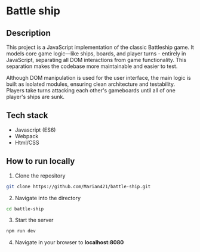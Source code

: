# Battle ship

## Description

This project is a JavaScript implementation of the classic Battleship game. It models core game logic—like ships, boards, and player turns - entirely in JavaScript, separating all DOM interactions from game functionality. This separation makes the codebase more maintainable and easier to test.

Although DOM manipulation is used for the user interface, the main logic is built as isolated modules, ensuring clean architecture and testability. Players take turns attacking each other's gameboards until all of one player's ships are sunk. 

## Tech stack

- Javascript (ES6)
- Webpack
- Html/CSS

## How to run locally

1. Clone the repository

```bash
git clone https://github.com/Marian421/battle-ship.git
```

2. Navigate into the directory

```bash
cd battle-ship
```

3. Start the server

```bash
npm run dev
```

4. Navigate in your browser to **localhost:8080**
